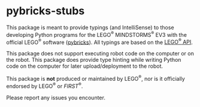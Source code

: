 # pybricks-stubs

This package is meant to provide typings (and IntelliSense) to those developing Python programs for the LEGO<sup>&reg;</sup> MINDSTORMS<sup>&reg;</sup> EV3 with the official LEGO<sup>&reg;</sup> software ([pybricks](https://education.lego.com/en-us/support/mindstorms-ev3/python-for-ev3)). All typings are based on the [LEGO<sup>&reg;</sup> API](https://le-www-live-s.legocdn.com/sc/media/files/ev3-micropython/ev3micropythonv100-71d3f28c59a1e766e92a59ff8500818e.pdf).

This package does not support executing robot code on the computer or on the robot. This package does provide type hinting while writing Python code on the computer for later upload/deployment to the robot. 

This package is **not** produced or maintained by LEGO<sup>&reg;</sup>, nor is it officially endorsed by LEGO<sup>&reg;</sup> or *FIRST*<sup>&reg;</sup>.

Please report any issues you encounter.
